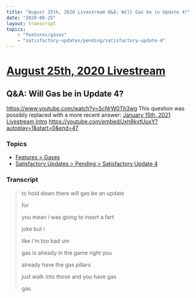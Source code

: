 ```yaml
---
title: "August 25th, 2020 Livestream Q&A: Will Gas be in Update 4?"
date: "2020-08-25"
layout: transcript
topics:
    - "features/gases"
    - "satisfactory-updates/pending/satisfactory-update-4"
---
```

# [August 25th, 2020 Livestream](../2020-08-25.md)
## Q&A: Will Gas be in Update 4?
https://www.youtube.com/watch?v=ScNrW0Th3wg
This question was possibly replaced with a more recent answer: [January 15th, 2021 Livestream Intro](./yt-Jxh8kvtUuxY,,46.3463.md) https://youtube.com/embed/Jxh8kvtUuxY?autoplay=1&start=0&end=47


### Topics
* [Features > Gases](../topics/features/gases.md)
* [Satisfactory Updates > Pending > Satisfactory Update 4](../topics/satisfactory-updates/pending/satisfactory-update-4.md)

### Transcript

> to hold down there will gas be an update
>
> for
>
> you mean i was going to insert a fart
>
> joke but i
>
> like i'm too bad um
>
> gas is already in the game right you
>
> already have the gas pillars
>
> just walk into those and you have gas
>
> gas
